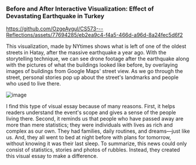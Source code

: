### Before and After Interactive Visualization:  Effect of Devastating Earthquake in Turkey

https://github.com/OzgeAygul/CS573---Reflections/assets/77694285/eb2ea9c4-f4a5-466d-a96d-8a24fec5d6f2

This visualization, made by NYtimes shows what is left of one of the oldest streets in Hatay, after the massive earthquake a year ago.
With the storytelling technique, we can see drone footage after the earthquake along with the pictures of what the buildings looked like before, by overlaying images of buildings from Google Maps' street view.
As we go through the street, personal stories pop up about the street's landmarks and people who used to live there.

![image](https://github.com/OzgeAygul/CS573---Reflections/assets/77694285/ec7f76c0-a7ca-4756-8bb6-8a6b67c71231)

I find this type of visual essay because of many reasons.
First, it helps readers understand the event's scope and gives a sense of the people living there.
Second, it reminds us that people who have passed away are more than mere statistics; they were individuals with lives as rich and complex as our own. 
They had families, daily routines, and dreams—just like us. And, they all went to bed at night before with plans for tomorrow, without knowing it was their last sleep.
To summarize, this news could only consist of statistics, stories and photos of rubbles. 
Instead, they created this visual essay to make a difference.

